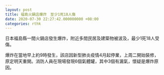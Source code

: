 ```yaml
---
layout: post
title: 福島火鍋店爆炸　至少1死18人傷
date: 2020-07-30 22:27:42.000000000 +08:00
categories: rthk
---
```


日本福島縣一間火鍋店發生爆炸，附近多間民居及建築物被波及，最少1死18人受傷。

爆炸在當地早上約9時發生，該店因新型肺炎疫情4月起停業，上周二開始裝修，原定明天重開。消防人員在現場發現6個氣體罐，其中3個有漏氣，懷疑是爆炸原因。
